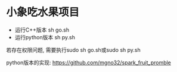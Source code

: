 # 小象吃水果项目
- 运行C++版本
	sh go.sh
- 运行python版本
	sh py.sh

若存在权限问题, 需要执行sudo sh go.sh或sudo sh py.sh

python版本的实现:
https://github.com/mgno32/spark_fruit_promble
